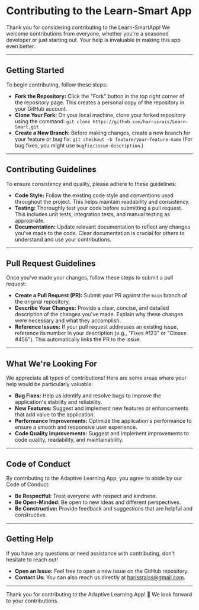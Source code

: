 # Contributing to the Learn-Smart App

Thank you for considering contributing to the Learn-SmartApp! 
We welcome contributions from everyone, whether you're a seasoned developer or just starting out. Your help is invaluable in making this app even better.

---

## Getting Started

To begin contributing, follow these steps:

* **Fork the Repository:** Click the "Fork" button in the top right corner of the repository page. This creates a personal copy of the repository in your GitHub account.
* **Clone Your Fork:** On your local machine, clone your forked repository using the command:
    `git clone https://github.com/harrisrais/Learn-Smart.git`
* **Create a New Branch:** Before making changes, create a new branch for your feature or bug fix:
    `git checkout -b feature/your-feature-name`
    (For bug fixes, you might use `bugfix/issue-description`.)

---

## Contributing Guidelines

To ensure consistency and quality, please adhere to these guidelines:

* **Code Style:** Follow the existing code style and conventions used throughout the project. This helps maintain readability and consistency.
* **Testing:** Thoroughly test your code before submitting a pull request. This includes unit tests, integration tests, and manual testing as appropriate.
* **Documentation:** Update relevant documentation to reflect any changes you've made to the code. Clear documentation is crucial for others to understand and use your contributions.

---

## Pull Request Guidelines

Once you've made your changes, follow these steps to submit a pull request:

* **Create a Pull Request (PR):** Submit your PR against the `main` branch of the original repository.
* **Describe Your Changes:** Provide a clear, concise, and detailed description of the changes you've made. Explain why these changes were necessary and what they accomplish.
* **Reference Issues:** If your pull request addresses an existing issue, reference its number in your description (e.g., "Fixes #123" or "Closes #456"). This automatically links the PR to the issue.

---

## What We're Looking For

We appreciate all types of contributions! Here are some areas where your help would be particularly valuable:

* **Bug Fixes:** Help us identify and resolve bugs to improve the application's stability and reliability.
* **New Features:** Suggest and implement new features or enhancements that add value to the application.
* **Performance Improvements:** Optimize the application's performance to ensure a smooth and responsive user experience.
* **Code Quality Improvements:** Suggest and implement improvements to code quality, readability, and maintainability.

---

## Code of Conduct

By contributing to the Adaptive Learning App, you agree to abide by our Code of Conduct:

* **Be Respectful:** Treat everyone with respect and kindness.
* **Be Open-Minded:** Be open to new ideas and different perspectives.
* **Be Constructive:** Provide feedback and suggestions that are helpful and constructive.

---

## Getting Help

If you have any questions or need assistance with contributing, don't hesitate to reach out!

* **Open an Issue:** Feel free to open a new issue on the GitHub repository.
* **Contact Us:** You can also reach us directly at harissraiss@gmail.com.

---

Thank you for contributing to the Adaptive Learning App! 🎉 We look forward to your contributions.
